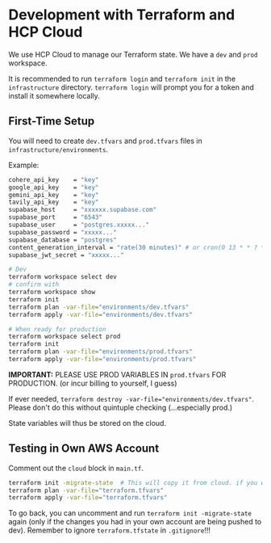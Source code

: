# Development with Terraform and HCP Cloud

We use HCP Cloud to manage our Terraform state.
We have a `dev` and `prod` workspace.

It is recommended to run `terraform login` and `terraform init` in the `infrastructure` directory. `terraform login` will prompt you for a token and install it somewhere locally.

## First-Time Setup
You will need to create `dev.tfvars` and `prod.tfvars` files in `infrastructure/environments`.

Example:
```sh
cohere_api_key    = "key"
google_api_key    = "key"
gemini_api_key    = "key"
tavily_api_key    = "key"
supabase_host     = "xxxxxx.supabase.com"
supabase_port     = "6543"
supabase_user     = "postgres.xxxxx..."
supabase_password = "xxxxx..."
supabase_database = "postgres"
content_generation_interval = "rate(30 minutes)" # or cron(0 13 * * ? *) for prod
supabase_jwt_secret = "xxxxx..."
```

```sh
# Dev
terraform workspace select dev
# confirm with
terraform workspace show
terraform init
terraform plan -var-file="environments/dev.tfvars"
terraform apply -var-file="environments/dev.tfvars"

# When ready for production
terraform workspace select prod
terraform init
terraform plan -var-file="environments/prod.tfvars"
terraform apply -var-file="environments/prod.tfvars"
```

**IMPORTANT:** PLEASE USE PROD VARIABLES IN `prod.tfvars` FOR PRODUCTION. (or incur billing to yourself, I guess)

If ever needed, `terraform destroy -var-file="environments/dev.tfvars"`.
Please don't do this without quintuple checking (...especially prod.)

State variables will thus be stored on the cloud.

## Testing in Own AWS Account
Comment out the `cloud` block in `main.tf`.
```sh
terraform init -migrate-state  # This will copy it from cloud. if you want to start fresh, don't use this flag.
terraform plan -var-file="terraform.tfvars"
terraform apply -var-file="terraform.tfvars"
```

To go back, you can uncomment and run `terraform init -migrate-state` again (only if the changes you had in your own account are being pushed to dev).
Remember to ignore `terraform.tfstate` in `.gitignore`!!!